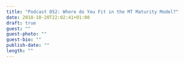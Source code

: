 ```yaml
---
title: "Podcast 052: Where do You Fit in the MT Maturity Model?"
date: 2018-10-20T22:02:41+01:00
draft: true
guest: ""
guest-photo: ""
guest-bio: ""
publish-date: ""
length: ""
---
```


